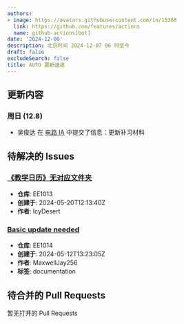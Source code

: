 ```yaml
---
authors:
- image: https://avatars.githubusercontent.com/in/15368
  link: https://github.com/features/actions
  name: github-actions[bot]
date: '2024-12-08'
description: 北京时间 2024-12-07 06 时至今
draft: false
excludeSearch: false
title: AUTO 更新速递
---
```


## 更新内容

### 周日 (12.8)

- 吴俊达 在 [电路 IA](https://github.com/HITSZ-OpenAuto/EE1011A) 中提交了信息：更新补习材料

## 待解决的 Issues

### [《教学日历》无对应文件夹](https://github.com/HITSZ-OpenAuto/EE1013/issues/3)

- **仓库**: EE1013
- **创建于**: 2024-05-20T12:13:40Z
- **作者**: IcyDesert

### [Basic update needed](https://github.com/HITSZ-OpenAuto/EE1014/issues/1)

- **仓库**: EE1014
- **创建于**: 2024-05-12T13:23:05Z
- **作者**: MaxwellJay256
- **标签**: documentation

## 待合并的 Pull Requests

暂无打开的 Pull Requests
